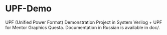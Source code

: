# UPF-Demo
UPF (Unified Power Format) Demonstration Project in System Verilog + UPF for Mentor Graphics Questa.
Documentation in Russian is available in doc/.
